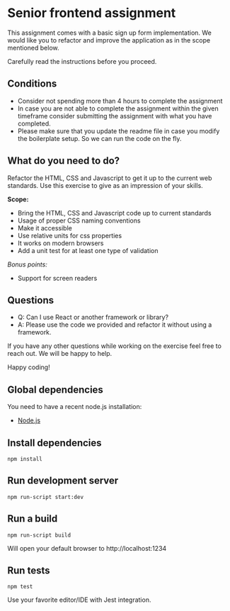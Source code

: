 # Senior frontend assignment
This assignment comes with a basic sign up form implementation. We would like you to refactor and improve the application as in the scope mentioned below.

Carefully read the instructions before you proceed.

## Conditions
* Consider not spending more than 4 hours to complete the assignment
* In case you are not able to complete the assignment within the given timeframe consider submitting the assignment with what you have completed.
* Please make sure that you update the readme file in case you modify the boilerplate setup. So we can run the code on the fly.

## What do you need to do?
Refactor the HTML, CSS and Javascript to get it up to the current web standards. Use this exercise to give as an impression of your skills.

**Scope:**
* Bring the HTML, CSS and Javascript code up to current standards
* Usage of proper CSS naming conventions
* Make it accessible
* Use relative units for css properties
* It works on modern browsers
* Add a unit test for at least one type of validation

_Bonus points:_
* Support for screen readers

## Questions

- Q: Can I use React or another framework or library?
- A: Please use the code we provided and refactor it without using a framework.

If you have any other questions while working on the exercise feel free to reach out. We will be happy to help.

Happy coding!

## Global dependencies

You need to have a recent node.js installation:

- [Node.js](https://nodejs.org/)

## Install dependencies

```
npm install
```

## Run development server

```
npm run-script start:dev
```

## Run a build

```
npm run-script build
```
Will open your default browser to http://localhost:1234

## Run tests

```
npm test
```

Use your favorite editor/IDE with Jest integration.
